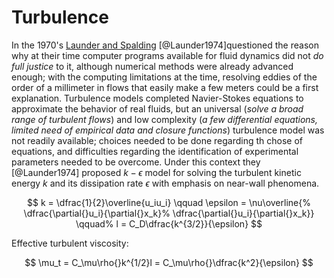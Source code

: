 # Turbulence

In the 1970's [Launder and Spalding](https://doi.org/10.1016/0045-7825\(74\)90029-2) [@Launder1974]questioned the reason why at their time computer programs available for fluid dynamics did not *do full justice* to it, although numerical methods were already advanced enough; with the computing limitations at the time, resolving eddies of the order of a millimeter in flows that easily make a few meters could be a first explanation. Turbulence models completed Navier-Stokes equations to approximate the behavior of real fluids, but an universal (*solve a broad range of turbulent flows*) and low complexity (*a few differential equations, limited need of empirical data and closure functions*) turbulence model was not readily available; choices needed to be done regarding th chose of equations, and difficulties regarding the identification of experimental parameters needed to be overcome. Under this context they [@Launder1974] proposed $k-\epsilon$ model for solving the turbulent kinetic energy $k$ and its dissipation rate $\epsilon$ with emphasis on near-wall phenomena.

$$
k = \dfrac{1}{2}\overline{u_iu_i}
\qquad
\epsilon = \nu\overline{%
	\dfrac{\partial{}u_i}{\partial{}x_k}%
	\dfrac{\partial{}u_i}{\partial{}x_k}}
\qquad%
l = C_D\dfrac{k^{3/2}}{\epsilon}
$$

Effective turbulent viscosity:

$$
\mu_t = C_\mu\rho{}k^{1/2}l =
        C_\mu\rho{}\dfrac{k^2}{\epsilon}
$$
